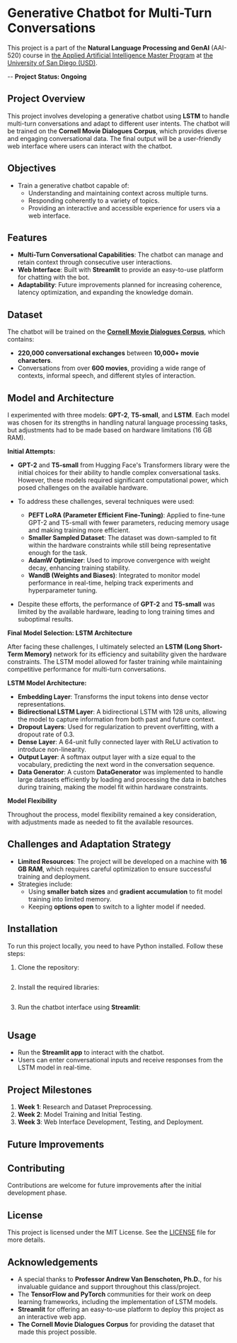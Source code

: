 # Generative Chatbot for Multi-Turn Conversations

This project is a part of the **Natural Language Processing and GenAI** (AAI-520) course in [the Applied Artificial Intelligence Master Program](https://onlinedegrees.sandiego.edu/masters-applied-artificial-intelligence/) at [the University of San Diego (USD)](https://www.sandiego.edu/). 

-- **Project Status: Ongoing**

## Project Overview
This project involves developing a generative chatbot using **LSTM** to handle multi-turn conversations and adapt to different user intents. The chatbot will be trained on the **Cornell Movie Dialogues Corpus**, which provides diverse and engaging conversational data. The final output will be a user-friendly web interface where users can interact with the chatbot.

## Objectives
- Train a generative chatbot capable of:
  - Understanding and maintaining context across multiple turns.
  - Responding coherently to a variety of topics.
  - Providing an interactive and accessible experience for users via a web interface.

## Features
- **Multi-Turn Conversational Capabilities**: The chatbot can manage and retain context through consecutive user interactions.
- **Web Interface**: Built with **Streamlit** to provide an easy-to-use platform for chatting with the bot.
- **Adaptability**: Future improvements planned for increasing coherence, latency optimization, and expanding the knowledge domain.

## Dataset
The chatbot will be trained on the **[Cornell Movie Dialogues Corpus](https://www.kaggle.com/datasets/rajathmc/cornell-moviedialog-corpus)**, which contains:
- **220,000 conversational exchanges** between **10,000+ movie characters**.
- Conversations from over **600 movies**, providing a wide range of contexts, informal speech, and different styles of interaction.

## Model and Architecture

I experimented with three models: **GPT-2**, **T5-small**, and **LSTM**. Each model was chosen for its strengths in handling natural language processing tasks, but adjustments had to be made based on hardware limitations (16 GB RAM).

**Initial Attempts:**

- **GPT-2** and **T5-small** from Hugging Face's Transformers library were the initial choices for their ability to handle complex conversational tasks. However, these models required significant computational power, which posed challenges on the available hardware.

- To address these challenges, several techniques were used:
  - **PEFT LoRA (Parameter Efficient Fine-Tuning)**: Applied to fine-tune GPT-2 and T5-small with fewer parameters, reducing memory usage and making training more efficient.
  - **Smaller Sampled Dataset**: The dataset was down-sampled to fit within the hardware constraints while still being representative enough for the task.
  - **AdamW Optimizer**: Used to improve convergence with weight decay, enhancing training stability.
  - **WandB (Weights and Biases)**: Integrated to monitor model performance in real-time, helping track experiments and hyperparameter tuning.

- Despite these efforts, the performance of **GPT-2** and **T5-small** was limited by the available hardware, leading to long training times and suboptimal results.

**Final Model Selection: LSTM Architecture**

After facing these challenges, I ultimately selected an **LSTM (Long Short-Term Memory)** network for its efficiency and suitability given the hardware constraints. The LSTM model allowed for faster training while maintaining competitive performance for multi-turn conversations.

**LSTM Model Architecture:**

- **Embedding Layer**: Transforms the input tokens into dense vector representations.
- **Bidirectional LSTM Layer**: A bidirectional LSTM with 128 units, allowing the model to capture information from both past and future context.
- **Dropout Layers**: Used for regularization to prevent overfitting, with a dropout rate of 0.3.
- **Dense Layer**: A 64-unit fully connected layer with ReLU activation to introduce non-linearity.
- **Output Layer**: A softmax output layer with a size equal to the vocabulary, predicting the next word in the conversation sequence.
- **Data Generator**: A custom **DataGenerator** was implemented to handle large datasets efficiently by loading and processing the data in batches during training, making the model fit within hardware constraints.

**Model Flexibility**

Throughout the process, model flexibility remained a key consideration, with adjustments made as needed to fit the available resources.


## Challenges and Adaptation Strategy
- **Limited Resources**: The project will be developed on a machine with **16 GB RAM**, which requires careful optimization to ensure successful training and deployment.
- Strategies include:
  - Using **smaller batch sizes** and **gradient accumulation** to fit model training into limited memory.
  - Keeping **options open** to switch to a lighter model if needed.

## Installation
To run this project locally, you need to have Python installed. Follow these steps:

1. Clone the repository:
    ```sh

    ```

2. Install the required libraries:
    ```sh
   
    ```

3. Run the chatbot interface using **Streamlit**:
    ```sh

    ```

## Usage
- Run the **Streamlit app** to interact with the chatbot.
- Users can enter conversational inputs and receive responses from the LSTM model in real-time.

## Project Milestones
1. **Week 1**: Research and Dataset Preprocessing.
2. **Week 2**: Model Training and Initial Testing.
3. **Week 3**: Web Interface Development, Testing, and Deployment.

## Future Improvements


## Contributing
Contributions are welcome for future improvements after the initial development phase.

## License
This project is licensed under the MIT License. See the [LICENSE](./LICENSE) file for more details.

## Acknowledgements
* A special thanks to **Professor Andrew Van Benschoten, Ph.D.**, for his invaluable guidance and support throughout this class/project.
* The **TensorFlow and PyTorch** communities for their work on deep learning frameworks, including the implementation of LSTM models.
* **Streamlit** for offering an easy-to-use platform to deploy this project as an interactive web app.
* **The Cornell Movie Dialogues Corpus** for providing the dataset that made this project possible.


